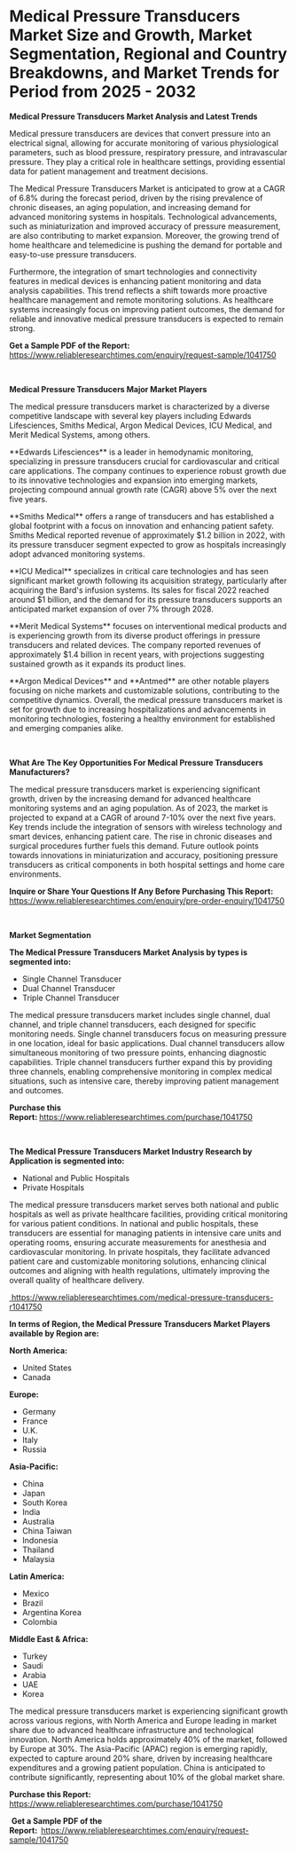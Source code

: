 <p><h1>Medical Pressure Transducers Market Size and Growth, Market Segmentation, Regional and Country Breakdowns, and Market Trends for Period from 2025 -  2032</h1></p><p><strong>Medical Pressure Transducers Market Analysis and Latest Trends</strong></p>
<p><p>Medical pressure transducers are devices that convert pressure into an electrical signal, allowing for accurate monitoring of various physiological parameters, such as blood pressure, respiratory pressure, and intravascular pressure. They play a critical role in healthcare settings, providing essential data for patient management and treatment decisions.</p><p>The Medical Pressure Transducers Market is anticipated to grow at a CAGR of 6.8% during the forecast period, driven by the rising prevalence of chronic diseases, an aging population, and increasing demand for advanced monitoring systems in hospitals. Technological advancements, such as miniaturization and improved accuracy of pressure measurement, are also contributing to market expansion. Moreover, the growing trend of home healthcare and telemedicine is pushing the demand for portable and easy-to-use pressure transducers.</p><p>Furthermore, the integration of smart technologies and connectivity features in medical devices is enhancing patient monitoring and data analysis capabilities. This trend reflects a shift towards more proactive healthcare management and remote monitoring solutions. As healthcare systems increasingly focus on improving patient outcomes, the demand for reliable and innovative medical pressure transducers is expected to remain strong.</p></p>
<p><strong>Get a Sample PDF of the Report:&nbsp;</strong> <a href="https://www.reliableresearchtimes.com/enquiry/request-sample/1041750?utm_campaign=2006&utm_medium=2&utm_source=Github&utm_content=ia&utm_term=13042025&utm_id=medical-pressure-transducers">https://www.reliableresearchtimes.com/enquiry/request-sample/1041750</a></p>
<p>&nbsp;</p>
<p><strong>Medical Pressure Transducers Major Market Players</strong></p>
<p><p>The medical pressure transducers market is characterized by a diverse competitive landscape with several key players including Edwards Lifesciences, Smiths Medical, Argon Medical Devices, ICU Medical, and Merit Medical Systems, among others. </p><p>**Edwards Lifesciences** is a leader in hemodynamic monitoring, specializing in pressure transducers crucial for cardiovascular and critical care applications. The company continues to experience robust growth due to its innovative technologies and expansion into emerging markets, projecting compound annual growth rate (CAGR) above 5% over the next five years.</p><p>**Smiths Medical** offers a range of transducers and has established a global footprint with a focus on innovation and enhancing patient safety. Smiths Medical reported revenue of approximately $1.2 billion in 2022, with its pressure transducer segment expected to grow as hospitals increasingly adopt advanced monitoring systems.</p><p>**ICU Medical** specializes in critical care technologies and has seen significant market growth following its acquisition strategy, particularly after acquiring the Bard's infusion systems. Its sales for fiscal 2022 reached around $1 billion, and the demand for its pressure transducers supports an anticipated market expansion of over 7% through 2028.</p><p>**Merit Medical Systems** focuses on interventional medical products and is experiencing growth from its diverse product offerings in pressure transducers and related devices. The company reported revenues of approximately $1.4 billion in recent years, with projections suggesting sustained growth as it expands its product lines.</p><p>**Argon Medical Devices** and **Antmed** are other notable players focusing on niche markets and customizable solutions, contributing to the competitive dynamics. Overall, the medical pressure transducers market is set for growth due to increasing hospitalizations and advancements in monitoring technologies, fostering a healthy environment for established and emerging companies alike.</p></p>
<p>&nbsp;</p>
<p><strong>What Are The Key Opportunities For Medical Pressure Transducers Manufacturers?</strong></p>
<p><p>The medical pressure transducers market is experiencing significant growth, driven by the increasing demand for advanced healthcare monitoring systems and an aging population. As of 2023, the market is projected to expand at a CAGR of around 7-10% over the next five years. Key trends include the integration of sensors with wireless technology and smart devices, enhancing patient care. The rise in chronic diseases and surgical procedures further fuels this demand. Future outlook points towards innovations in miniaturization and accuracy, positioning pressure transducers as critical components in both hospital settings and home care environments.</p></p>
<p><strong>Inquire or Share Your Questions If Any Before Purchasing This Report:</strong> <a href="https://www.reliableresearchtimes.com/enquiry/pre-order-enquiry/1041750?utm_campaign=2006&utm_medium=2&utm_source=Github&utm_content=ia&utm_term=13042025&utm_id=medical-pressure-transducers">https://www.reliableresearchtimes.com/enquiry/pre-order-enquiry/1041750</a></p>
<p>&nbsp;</p>
<p><strong>Market Segmentation</strong></p>
<p><strong>The Medical Pressure Transducers Market Analysis by types is segmented into:</strong></p>
<p><ul><li>Single Channel Transducer</li><li>Dual Channel Transducer</li><li>Triple Channel Transducer</li></ul></p>
<p><p>The medical pressure transducers market includes single channel, dual channel, and triple channel transducers, each designed for specific monitoring needs. Single channel transducers focus on measuring pressure in one location, ideal for basic applications. Dual channel transducers allow simultaneous monitoring of two pressure points, enhancing diagnostic capabilities. Triple channel transducers further expand this by providing three channels, enabling comprehensive monitoring in complex medical situations, such as intensive care, thereby improving patient management and outcomes.</p></p>
<p><strong>Purchase this Report:&nbsp;</strong><a href="https://www.reliableresearchtimes.com/purchase/1041750?utm_campaign=2006&utm_medium=2&utm_source=Github&utm_content=ia&utm_term=13042025&utm_id=medical-pressure-transducers">https://www.reliableresearchtimes.com/purchase/1041750</a></p>
<p>&nbsp;</p>
<p><strong>The Medical Pressure Transducers Market Industry Research by Application is segmented into:</strong></p>
<p><ul><li>National and Public Hospitals</li><li>Private Hospitals</li></ul></p>
<p><p>The medical pressure transducers market serves both national and public hospitals as well as private healthcare facilities, providing critical monitoring for various patient conditions. In national and public hospitals, these transducers are essential for managing patients in intensive care units and operating rooms, ensuring accurate measurements for anesthesia and cardiovascular monitoring. In private hospitals, they facilitate advanced patient care and customizable monitoring solutions, enhancing clinical outcomes and aligning with health regulations, ultimately improving the overall quality of healthcare delivery.</p></p>
<p><a href="https://www.reliableresearchtimes.com/medical-pressure-transducers-r1041750?utm_campaign=2006&utm_medium=2&utm_source=Github&utm_content=ia&utm_term=13042025&utm_id=medical-pressure-transducers">&nbsp;https://www.reliableresearchtimes.com/medical-pressure-transducers-r1041750</a></p>
<p><strong>In terms of Region, the Medical Pressure Transducers Market Players available by Region are:</strong></p>
<p>
    <p> <strong> North America: </strong>
        <ul>
            <li>United States</li>
            <li>Canada</li>
        </ul>
        </p> 
    <p> <strong> Europe: </strong>
        <ul>
            <li>Germany</li>
            <li>France</li>
            <li>U.K.</li>
            <li>Italy</li>
            <li>Russia</li>
        </ul>
        </p> 
    <p> <strong> Asia-Pacific: </strong>
        <ul>
            <li>China</li>
            <li>Japan</li>
            <li>South Korea</li>
            <li>India</li>
            <li>Australia</li>
            <li>China Taiwan</li>
            <li>Indonesia</li>
            <li>Thailand</li>
            <li>Malaysia</li>
        </ul>
        </p> 
    <p> <strong> Latin America: </strong>
        <ul>
            <li>Mexico</li>
            <li>Brazil</li>
            <li>Argentina Korea</li>
            <li>Colombia</li>
        </ul>
        </p> 
    <p> <strong> Middle East & Africa: </strong>
        <ul>
            <li>Turkey</li>
            <li>Saudi</li>
            <li>Arabia</li>
            <li>UAE</li>
            <li>Korea</li>
        </ul>
    </p>
    </p>
<p><p>The medical pressure transducers market is experiencing significant growth across various regions, with North America and Europe leading in market share due to advanced healthcare infrastructure and technological innovation. North America holds approximately 40% of the market, followed by Europe at 30%. The Asia-Pacific (APAC) region is emerging rapidly, expected to capture around 20% share, driven by increasing healthcare expenditures and a growing patient population. China is anticipated to contribute significantly, representing about 10% of the global market share.</p></p>
<p><strong>Purchase this Report: </strong><a href="https://www.reliableresearchtimes.com/purchase/1041750?utm_campaign=2006&utm_medium=2&utm_source=Github&utm_content=ia&utm_term=13042025&utm_id=medical-pressure-transducers">https://www.reliableresearchtimes.com/purchase/1041750</a></p>
<p>&nbsp;<strong>Get a Sample PDF of the Report:&nbsp;&nbsp;</strong><a href="https://www.reliableresearchtimes.com/enquiry/request-sample/1041750?utm_campaign=2006&utm_medium=2&utm_source=Github&utm_content=ia&utm_term=13042025&utm_id=medical-pressure-transducers">https://www.reliableresearchtimes.com/enquiry/request-sample/1041750</a></p>
<p><strong></strong></p>
<p><p></p><p></p><p></p></p>